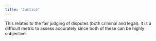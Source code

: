 ```yaml
---
title: 'Justice'
---
```


This relates to the fair judging of disputes (both criminal and legal). It is a difficult metric to assess accurately since both of these can be highly subjective.
